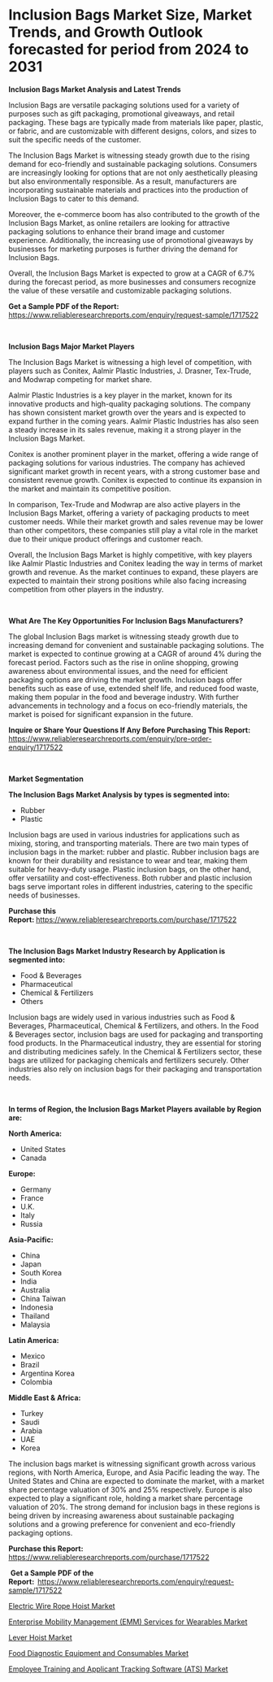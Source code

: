 <p><h1>Inclusion Bags Market Size, Market Trends, and Growth Outlook forecasted for period from 2024 to 2031</h1></p><p><strong>Inclusion Bags Market Analysis and Latest Trends</strong></p>
<p><p>Inclusion Bags are versatile packaging solutions used for a variety of purposes such as gift packaging, promotional giveaways, and retail packaging. These bags are typically made from materials like paper, plastic, or fabric, and are customizable with different designs, colors, and sizes to suit the specific needs of the customer.</p><p>The Inclusion Bags Market is witnessing steady growth due to the rising demand for eco-friendly and sustainable packaging solutions. Consumers are increasingly looking for options that are not only aesthetically pleasing but also environmentally responsible. As a result, manufacturers are incorporating sustainable materials and practices into the production of Inclusion Bags to cater to this demand.</p><p>Moreover, the e-commerce boom has also contributed to the growth of the Inclusion Bags Market, as online retailers are looking for attractive packaging solutions to enhance their brand image and customer experience. Additionally, the increasing use of promotional giveaways by businesses for marketing purposes is further driving the demand for Inclusion Bags.</p><p>Overall, the Inclusion Bags Market is expected to grow at a CAGR of 6.7% during the forecast period, as more businesses and consumers recognize the value of these versatile and customizable packaging solutions.</p></p>
<p><strong>Get a Sample PDF of the Report:&nbsp;</strong> <a href="https://www.reliableresearchreports.com/enquiry/request-sample/1717522">https://www.reliableresearchreports.com/enquiry/request-sample/1717522</a></p>
<p>&nbsp;</p>
<p><strong>Inclusion Bags Major Market Players</strong></p>
<p><p>The Inclusion Bags Market is witnessing a high level of competition, with players such as Conitex, Aalmir Plastic Industries, J. Drasner, Tex-Trude, and Modwrap competing for market share. </p><p>Aalmir Plastic Industries is a key player in the market, known for its innovative products and high-quality packaging solutions. The company has shown consistent market growth over the years and is expected to expand further in the coming years. Aalmir Plastic Industries has also seen a steady increase in its sales revenue, making it a strong player in the Inclusion Bags Market.</p><p>Conitex is another prominent player in the market, offering a wide range of packaging solutions for various industries. The company has achieved significant market growth in recent years, with a strong customer base and consistent revenue growth. Conitex is expected to continue its expansion in the market and maintain its competitive position.</p><p>In comparison, Tex-Trude and Modwrap are also active players in the Inclusion Bags Market, offering a variety of packaging products to meet customer needs. While their market growth and sales revenue may be lower than other competitors, these companies still play a vital role in the market due to their unique product offerings and customer reach.</p><p>Overall, the Inclusion Bags Market is highly competitive, with key players like Aalmir Plastic Industries and Conitex leading the way in terms of market growth and revenue. As the market continues to expand, these players are expected to maintain their strong positions while also facing increasing competition from other players in the industry.</p></p>
<p>&nbsp;</p>
<p><strong>What Are The Key Opportunities For Inclusion Bags Manufacturers?</strong></p>
<p><p>The global Inclusion Bags market is witnessing steady growth due to increasing demand for convenient and sustainable packaging solutions. The market is expected to continue growing at a CAGR of around 4% during the forecast period. Factors such as the rise in online shopping, growing awareness about environmental issues, and the need for efficient packaging options are driving the market growth. Inclusion bags offer benefits such as ease of use, extended shelf life, and reduced food waste, making them popular in the food and beverage industry. With further advancements in technology and a focus on eco-friendly materials, the market is poised for significant expansion in the future.</p></p>
<p><strong>Inquire or Share Your Questions If Any Before Purchasing This Report:</strong> <a href="https://www.reliableresearchreports.com/enquiry/pre-order-enquiry/1717522">https://www.reliableresearchreports.com/enquiry/pre-order-enquiry/1717522</a></p>
<p>&nbsp;</p>
<p><strong>Market Segmentation</strong></p>
<p><strong>The Inclusion Bags Market Analysis by types is segmented into:</strong></p>
<p><ul><li>Rubber</li><li>Plastic</li></ul></p>
<p><p>Inclusion bags are used in various industries for applications such as mixing, storing, and transporting materials. There are two main types of inclusion bags in the market: rubber and plastic. Rubber inclusion bags are known for their durability and resistance to wear and tear, making them suitable for heavy-duty usage. Plastic inclusion bags, on the other hand, offer versatility and cost-effectiveness. Both rubber and plastic inclusion bags serve important roles in different industries, catering to the specific needs of businesses.</p></p>
<p><strong>Purchase this Report:&nbsp;</strong><a href="https://www.reliableresearchreports.com/purchase/1717522">https://www.reliableresearchreports.com/purchase/1717522</a></p>
<p>&nbsp;</p>
<p><strong>The Inclusion Bags Market Industry Research by Application is segmented into:</strong></p>
<p><ul><li>Food & Beverages</li><li>Pharmaceutical</li><li>Chemical & Fertilizers</li><li>Others</li></ul></p>
<p><p>Inclusion bags are widely used in various industries such as Food & Beverages, Pharmaceutical, Chemical & Fertilizers, and others. In the Food & Beverages sector, inclusion bags are used for packaging and transporting food products. In the Pharmaceutical industry, they are essential for storing and distributing medicines safely. In the Chemical & Fertilizers sector, these bags are utilized for packaging chemicals and fertilizers securely. Other industries also rely on inclusion bags for their packaging and transportation needs.</p></p>
<p>&nbsp;</p>
<p><strong>In terms of Region, the Inclusion Bags Market Players available by Region are:</strong></p>
<p>
    <p> <strong> North America: </strong>
        <ul>
            <li>United States</li>
            <li>Canada</li>
        </ul>
        </p> 
    <p> <strong> Europe: </strong>
        <ul>
            <li>Germany</li>
            <li>France</li>
            <li>U.K.</li>
            <li>Italy</li>
            <li>Russia</li>
        </ul>
        </p> 
    <p> <strong> Asia-Pacific: </strong>
        <ul>
            <li>China</li>
            <li>Japan</li>
            <li>South Korea</li>
            <li>India</li>
            <li>Australia</li>
            <li>China Taiwan</li>
            <li>Indonesia</li>
            <li>Thailand</li>
            <li>Malaysia</li>
        </ul>
        </p> 
    <p> <strong> Latin America: </strong>
        <ul>
            <li>Mexico</li>
            <li>Brazil</li>
            <li>Argentina Korea</li>
            <li>Colombia</li>
        </ul>
        </p> 
    <p> <strong> Middle East & Africa: </strong>
        <ul>
            <li>Turkey</li>
            <li>Saudi</li>
            <li>Arabia</li>
            <li>UAE</li>
            <li>Korea</li>
        </ul>
    </p>
    </p>
<p><p>The inclusion bags market is witnessing significant growth across various regions, with North America, Europe, and Asia Pacific leading the way. The United States and China are expected to dominate the market, with a market share percentage valuation of 30% and 25% respectively. Europe is also expected to play a significant role, holding a market share percentage valuation of 20%. The strong demand for inclusion bags in these regions is being driven by increasing awareness about sustainable packaging solutions and a growing preference for convenient and eco-friendly packaging options.</p></p>
<p><strong>Purchase this Report: </strong><a href="https://www.reliableresearchreports.com/purchase/1717522">https://www.reliableresearchreports.com/purchase/1717522</a></p>
<p>&nbsp;<strong>Get a Sample PDF of the Report:&nbsp;&nbsp;</strong><a href="https://www.reliableresearchreports.com/enquiry/request-sample/1717522">https://www.reliableresearchreports.com/enquiry/request-sample/1717522</a></p>
<p><strong></strong></p>
<p><p><a href="https://github.com/sougarounis/Market-Research-Report-List-2/blob/main/electric-wire-rope-hoist-market.md">Electric Wire Rope Hoist Market</a></p><p><a href="https://medium.com/@mildredlawson1937/enterprise-mobility-management-emm-services-for-wearables-market-size-cagr-trends-2024-2030-bdf1f6746a13">Enterprise Mobility Management (EMM) Services for Wearables Market</a></p><p><a href="https://github.com/marloy8/Market-Research-Report-List-3/blob/main/lever-hoist-market.md">Lever Hoist Market</a></p><p><a href="https://medium.com/@mildredlawson1937/food-diagnostic-equipment-and-consumables-market-report-reveals-the-latest-trends-and-growth-9f3c71ed8b1b">Food Diagnostic Equipment and Consumables Market</a></p><p><a href="https://medium.com/@julianichols11972/employee-training-and-applicant-tracking-software-ats-market-insights-into-market-cagr-market-24ac40f666cc">Employee Training and Applicant Tracking Software (ATS) Market</a></p></p>